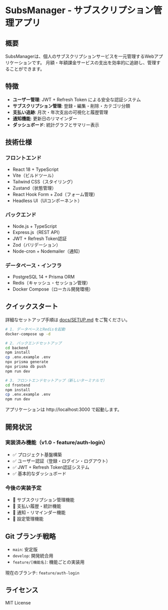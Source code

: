 # SubsManager - サブスクリプション管理アプリ

## 概要

SubsManagerは、個人のサブスクリプションサービスを一元管理するWebアプリケーションです。
月額・年額課金サービスの支出を効率的に追跡し、管理することができます。

## 特徴

- **ユーザー管理**: JWT + Refresh Token による安全な認証システム
- **サブスクリプション管理**: 登録・編集・削除・カテゴリ分類
- **支払い追跡**: 月次・年次支出の可視化と履歴管理
- **通知機能**: 更新日のリマインダー
- **ダッシュボード**: 統計グラフとサマリー表示

## 技術仕様

### フロントエンド
- React 18 + TypeScript
- Vite（ビルドツール）
- Tailwind CSS（スタイリング）
- Zustand（状態管理）
- React Hook Form + Zod（フォーム管理）
- Headless UI（UIコンポーネント）

### バックエンド
- Node.js + TypeScript
- Express.js（REST API）
- JWT + Refresh Token認証
- Zod（バリデーション）
- Node-cron + Nodemailer（通知）

### データベース・インフラ
- PostgreSQL 14 + Prisma ORM
- Redis（キャッシュ・セッション管理）
- Docker Compose（ローカル開発環境）

## クイックスタート

詳細なセットアップ手順は [docs/SETUP.md](./docs/SETUP.md) をご覧ください。

```bash
# 1. データベースとRedisを起動
docker-compose up -d

# 2. バックエンドセットアップ
cd backend
npm install
cp .env.example .env
npx prisma generate
npx prisma db push
npm run dev

# 3. フロントエンドセットアップ（新しいターミナルで）
cd frontend
npm install
cp .env.example .env
npm run dev
```

アプリケーションは http://localhost:3000 で起動します。

## 開発状況

### 実装済み機能（v1.0 - feature/auth-login）
- ✅ プロジェクト基盤構築
- ✅ ユーザー認証（登録・ログイン・ログアウト）
- ✅ JWT + Refresh Token認証システム
- ✅ 基本的なダッシュボード

### 今後の実装予定
- 🔄 サブスクリプション管理機能
- 🔄 支払い履歴・統計機能
- 🔄 通知・リマインダー機能
- 🔄 設定管理機能

## Git ブランチ戦略

- `main`: 安定版
- `develop`: 開発統合用
- `feature/[機能名]`: 機能ごとの実装用

現在のブランチ: `feature/auth-login`

## ライセンス

MIT License

